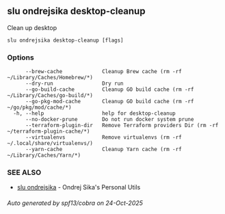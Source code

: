 ## slu ondrejsika desktop-cleanup

Clean up desktop

```
slu ondrejsika desktop-cleanup [flags]
```

### Options

```
      --brew-cache             Cleanup Brew cache (rm -rf ~/Library/Caches/Homebrew/*)
      --dry-run                Dry run
      --go-build-cache         Cleanup GO build cache (rm -rf  ~/Library/Caches/go-build/*)
      --go-pkg-mod-cache       Cleanup GO build cache (rm -rf  ~/go/pkg/mod/cache/*)
  -h, --help                   help for desktop-cleanup
      --no-docker-prune        Do not run docker system prune
      --terraform-plugin-dir   Remove Terraform providers Dir (rm -rf  ~/terraform-plugin-cache/*)
      --virtualenvs            Remove virtualenvs (rm -rf ~/.local/share/virtualenvs/)
      --yarn-cache             Cleanup Yarn cache (rm -rf  ~/Library/Caches/Yarn/*)
```

### SEE ALSO

* [slu ondrejsika](slu_ondrejsika.md)	 - Ondrej Sika's Personal Utils

###### Auto generated by spf13/cobra on 24-Oct-2025
